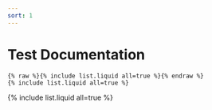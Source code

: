 ```yaml
---
sort: 1
---
```


# Test Documentation

```
{% raw %}{% include list.liquid all=true %}{% endraw %}
{% include list.liquid all=true %}
```

{% include list.liquid all=true %}
